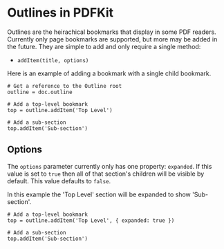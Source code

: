 # Outlines in PDFKit

Outlines are the heirachical bookmarks that display in some PDF readers. Currently only page bookmarks are supported, but more may be added in the future. They are simple to add and only require a single method:

* `addItem(title, options)`

Here is an example of adding a bookmark with a single child bookmark.

    # Get a reference to the Outline root
    outline = doc.outline

    # Add a top-level bookmark
    top = outline.addItem('Top Level')

    # Add a sub-section
    top.addItem('Sub-section')

## Options

The `options` parameter currently only has one property: `expanded`. If this value is set to `true` then all of that section's children will be visible by default. This value defaults to `false`. 

In this example the 'Top Level' section will be expanded to show 'Sub-section'.

    # Add a top-level bookmark
    top = outline.addItem('Top Level', { expanded: true })

    # Add a sub-section
    top.addItem('Sub-section')
